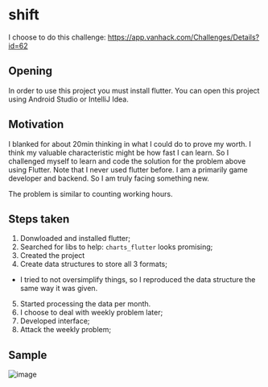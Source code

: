 # shift

I choose to do this challenge: https://app.vanhack.com/Challenges/Details?id=62

## Opening

In order to use this project you must install flutter. You can open this project using Android Studio or IntelliJ Idea.

## Motivation

I blanked for about 20min thinking in what I could do to prove my worth. I think my valuable characteristic might be how fast I can learn. So I challenged myself to learn and code the solution for the problem above using Flutter. Note that I never used flutter before. I am a primarily game developer and backend. So I am truly facing something new.

The problem is similar to counting working hours.

## Steps taken
1. Donwloaded and installed flutter;
2. Searched for libs to help: `charts_flutter` looks promising;
3. Created the project
4. Create data structures to store all 3 formats;
 * I tried to not oversimplify things, so I reproduced the data structure the same way it was given.
5. Started processing the data per month.
6. I choose to deal with weekly problem later;
7. Developed interface;
8. Attack the weekly problem;  

## Sample
![image](https://i.imgur.com/3tG4yoy.png)
